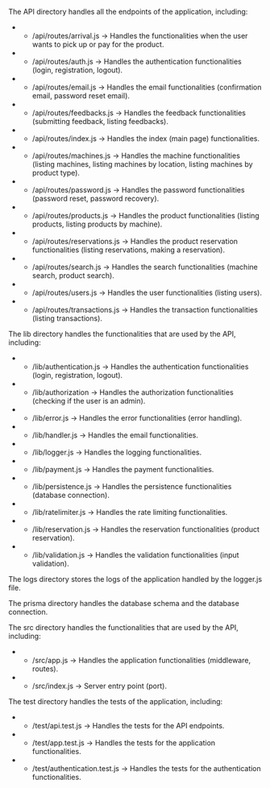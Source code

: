 The API directory handles all the endpoints of the application, including:

+ - /api/routes/arrival.js -> Handles the functionalities when the user wants to pick up or pay for the product.

+ - /api/routes/auth.js -> Handles the authentication functionalities (login, registration, logout).

+ - /api/routes/email.js -> Handles the email functionalities (confirmation email, password reset email).

+ - /api/routes/feedbacks.js -> Handles the feedback functionalities (submitting feedback, listing feedbacks).

+ - /api/routes/index.js -> Handles the index (main page) functionalities.

+ - /api/routes/machines.js -> Handles the machine functionalities (listing machines, listing machines by location, listing machines by product type).

+ - /api/routes/password.js -> Handles the password functionalities (password reset, password recovery).

+ - /api/routes/products.js -> Handles the product functionalities (listing products, listing products by machine).

+ - /api/routes/reservations.js -> Handles the product reservation functionalities (listing reservations, making a reservation).

+ - /api/routes/search.js -> Handles the search functionalities (machine search, product search).

+ - /api/routes/users.js -> Handles the user functionalities (listing users).

+ - /api/routes/transactions.js -> Handles the transaction functionalities (listing transactions).


The lib directory handles the functionalities that are used by the API, including:

+ - /lib/authentication.js -> Handles the authentication functionalities (login, registration, logout).

+ - /lib/authorization -> Handles the authorization functionalities (checking if the user is an admin).

+ - /lib/error.js -> Handles the error functionalities (error handling).

+ - /lib/handler.js -> Handles the email functionalities.

+ - /lib/logger.js -> Handles the logging functionalities.

+ - /lib/payment.js -> Handles the payment functionalities.

+ - /lib/persistence.js -> Handles the persistence functionalities (database connection).

+ - /lib/ratelimiter.js -> Handles the rate limiting functionalities.

+ - /lib/reservation.js -> Handles the reservation functionalities (product reservation).

+ - /lib/validation.js -> Handles the validation functionalities (input validation).

The logs directory stores the logs of the application handled by the logger.js file.

The prisma directory handles the database schema and the database connection.

The src directory handles the functionalities that are used by the API, including:

+ - /src/app.js -> Handles the application functionalities  (middleware, routes).

+ - /src/index.js -> Server entry point (port).

The test directory handles the tests of the application, including:

+ - /test/api.test.js -> Handles the tests for the API endpoints.

+ - /test/app.test.js -> Handles the tests for the application functionalities.

+ - /test/authentication.test.js -> Handles the tests for the authentication functionalities.




